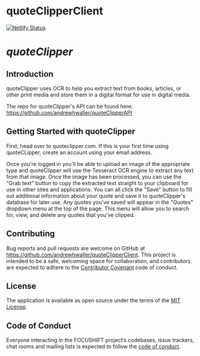 # quoteClipperClient
 
[![Netlify Status](https://api.netlify.com/api/v1/badges/a972b4d0-8d60-4961-9bb5-fe8ec4e2e6b3/deploy-status)](https://app.netlify.com/sites/stupefied-lovelace-f446ef/deploys)

# <i>quoteClipper</i>

## Introduction

quoteClipper uses OCR to help you extract text from books, articles, or other print media and store them in a digital format for use in digital media.

The repo for quoteClipper's API can be found here: https://github.com/andrewhwaller/quoteClipperAPI

## Getting Started with quoteClipper

First, head over to quoteclipper.com. If this is your first time using quoteCLipper, create an account using your email address.

Once you're logged in you'll be able to upload an image of the appropriate type and quoteClipper will use the Tesseract OCR engine to extract any text from that image. Once the image has been processed, you can use the "Grab text" button to copy the extracted text straight to your clipboard for use in other sites and applications. You can all click the "Save" button to fill out additional information about your quote and save it to quoteClipper's database for later use. Any quotes you've saved will appear in the "Quotes" dropdown menu at the top of the page. This menu will allow you to search for, view, and delete any quotes that you've clipped.

## Contributing

Bug reports and pull requests are welcome on GitHub at https://github.com/andrewhwaller/quoteClipperClient. This project is intended to be a safe, welcoming space for collaboration, and contributors are expected to adhere to the [Contributor Covenant](http://contributor-covenant.org) code of conduct.

## License

The application is available as open source under the terms of the [MIT License](https://opensource.org/licenses/MIT).

## Code of Conduct

Everyone interacting in the FOCUSHIFT project’s codebases, issue trackers, chat rooms and mailing lists is expected to follow the [code of conduct](https://github.com/andrewhwaller/quoteClipperClient/blob/master/CODE_OF_CONDUCT.md).


